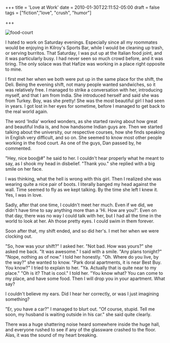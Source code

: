 +++
title = 'Love at Work'
date = 2010-01-30T22:11:52-05:00
draft = false
tags = ["fiction","love", "crush", "humor"]

+++

![food-court](/../../img//food-court.jpg)

I hated to work on Saturday evenings. Especially since all my roommates would be enjoying in Kilroy's Sports Bar, while I would be cleaning up trash, or serving burritos. That Saturday, I was put up at the Italian food joint, and it was particularly busy. I had never seen so much crowd before, and it was tiring. The only solace was that Hafize was working in a place right opposite to mine.

I first met her when we both were put up in the same place for the shift, the Deli. Being the evening shift, not many people wanted sandwiches, so it was relatively free. I managed to strike a conversation with her, introducing myself, and that I am from India. She introduced herself and said she was from Turkey. Boy, was she pretty! She was the most beautiful girl I had seen in years. I got lost in her eyes for sometime, before I managed to get back to the real world again.

The word 'India' worked wonders, as she started raving about how great and beautiful India is, and how handsome Indian guys are. Then we started talking about the university, our respective courses, how she finds speaking in English very difficult, and so on. She seemed to know most other people working in the food court. As one of the guys, Dan passed by, he commented.

"Hey, nice boo@#" he said to her. I couldn't hear properly what he meant to say, as I shook my head in disbelief.
"Thank you." she replied with a big smile on her face.

I was thinking, what the hell is wrong with this girl. Then I realized she was wearing quite a nice pair of boots. I literally banged my head against the wall. Time seemed to fly as we kept talking. By the time she left I knew it. Yes, I was in love.

Sadly, after that one time, I couldn't meet her much. Even if we did, we didn't have time to say anything more than a 'Hi. How are you?'. Even on that day, there was no way I could talk with her, but I had all the time in the world to look at her. Ah those pretty eyes. I could swim in them forever.

Soon after that, my shift ended, and so did her's. I met her when we were clocking out.

"So, how was your shift?" I asked her.
"Not bad. How was yours?" she asked me back.
"It was awesome." I said with a smile.
"Any plans tonight?"
"Nope, nothing as of now." I told her honestly.
"Oh. Where do you live, by the way?" she wanted to know.
"Park doral apartments, it is near Best Buy. You know?" I tried to explain to her.
"Ya. Actually that is quite near to my place."
"Oh is it? That is cool." I told her.
"You know what? You can come to my place, and have some food. Then I will drop you in your apartment. What say?

I couldn't believe my ears. Did I hear her correctly, or was I just imagining something?

"Er, you have a car?" I managed to blurt out.
"Of course, stupid. Tell me soon, my husband is waiting outside in his car." she said quite clearly.

There was a huge shattering noise heard somewhere inside the huge hall, and everyone rushed to see if any of the glassware crashed to the floor. Alas, it was the sound of my heart breaking.